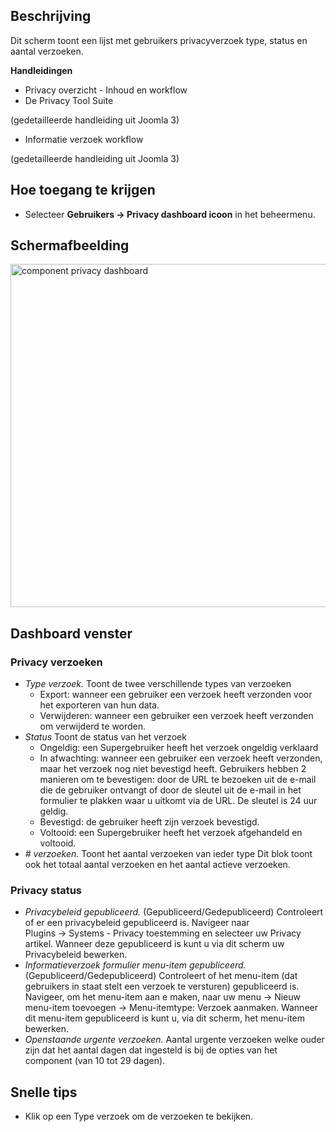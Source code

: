 <!-- Filename: Help4.x:Privacy_Dashboard / Display title: Privacy dashboard -->

## Beschrijving

Dit scherm toont een lijst met gebruikers privacyverzoek type, status en
aantal verzoeken.

**Handleidingen**

- Privacy overzicht - Inhoud en
  workflow
- De Privacy Tool
  Suite

(gedetailleerde handleiding uit Joomla 3)

- Informatie verzoek
  workflow

(gedetailleerde handleiding uit Joomla 3)

## Hoe toegang te krijgen

- Selecteer **Gebruikers → Privacy dashboard icoon** in het
  beheermenu.

## Schermafbeelding

<img
src="https://docs.joomla.org/images/thumb/1/10/Help-4x-component-privacy-dashboard-nl.png/800px-Help-4x-component-privacy-dashboard-nl.png"
decoding="async"
srcset="https://docs.joomla.org/images/thumb/1/10/Help-4x-component-privacy-dashboard-nl.png/1200px-Help-4x-component-privacy-dashboard-nl.png 1.5x, https://docs.joomla.org/images/1/10/Help-4x-component-privacy-dashboard-nl.png 2x"
data-file-width="1240" data-file-height="851" width="800" height="549"
alt="component privacy dashboard" />

## Dashboard venster

### Privacy verzoeken

- *Type verzoek.* Toont de twee verschillende types van verzoeken
  - Export: wanneer een gebruiker een verzoek heeft verzonden voor het
    exporteren van hun data.
  - Verwijderen: wanneer een gebruiker een verzoek heeft verzonden om
    verwijderd te worden.
- *Status* Toont de status van het verzoek
  - Ongeldig: een Supergebruiker heeft het verzoek ongeldig verklaard
  - In afwachting: wanneer een gebruiker een verzoek heeft verzonden,
    maar het verzoek nog niet bevestigd heeft. Gebruikers hebben 2
    manieren om te bevestigen: door de URL te bezoeken uit de e-mail die
    de gebruiker ontvangt of door de sleutel uit de e-mail in het
    formulier te plakken waar u uitkomt via de URL. De sleutel is 24 uur
    geldig.
  - Bevestigd: de gebruiker heeft zijn verzoek bevestigd.
  - Voltooid: een Supergebruiker heeft het verzoek afgehandeld en
    voltooid.
- *\# verzoeken.* Toont het aantal verzoeken van ieder type Dit blok
  toont ook het totaal aantal verzoeken en het aantal actieve verzoeken.

### Privacy status

- *Privacybeleid gepubliceerd.* (Gepubliceerd/Gedepubliceerd)
  Controleert of er een privacybeleid gepubliceerd is. Navigeer naar
  Plugins → Systems - Privacy toestemming en selecteer uw Privacy
  artikel. Wanneer deze gepubliceerd is kunt u via dit scherm uw
  Privacybeleid bewerken.
- *Informatieverzoek formulier menu-item gepubliceerd.*
  (Gepubliceerd/Gedepubliceerd) Controleert of het menu-item (dat
  gebruikers in staat stelt een verzoek te versturen) gepubliceerd is.
  Navigeer, om het menu-item aan e maken, naar uw menu → Nieuw
  menu-item toevoegen → Menu-itemtype: Verzoek aanmaken. Wanneer dit
  menu-item gepubliceerd is kunt u, via dit scherm, het menu-item
  bewerken.
- *Openstaande urgente verzoeken.* Aantal urgente verzoeken welke ouder
  zijn dat het aantal dagen dat ingesteld is bij de opties van het
  component (van 10 tot 29 dagen).

## Snelle tips

- Klik op een Type verzoek om de verzoeken te bekijken.
